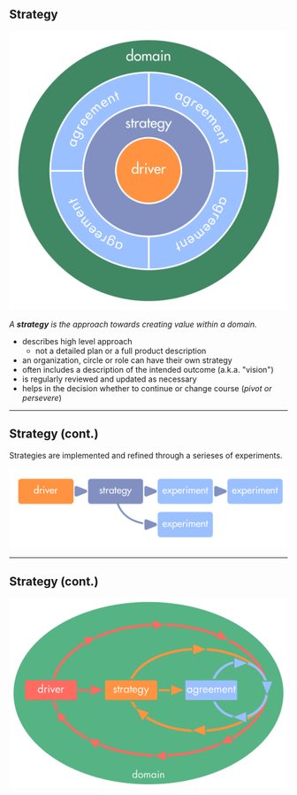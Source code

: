 ## Strategy

![right,fit](img/tension-driver-domain/driver-strategy-agreements-domain.png)

_A **strategy** is the approach towards creating value within a domain._

* describes high level approach 
    * not a detailed plan or a full product description
* an organization, circle or role can have their own strategy
* often includes a description of the intended outcome (a.k.a. "vision")
* is regularly reviewed and updated as necessary
* helps in the decision whether to continue or change course (*pivot or persevere*)

---

## Strategy (cont.)

Strategies are implemented and refined through a serieses of experiments.

![inline,fit](img/drivers-and-subdrivers/driver-strategy-experiment.png)

---

## Strategy (cont.)

![inline,fit](img/tension-driver-domain/domain-model.png)

